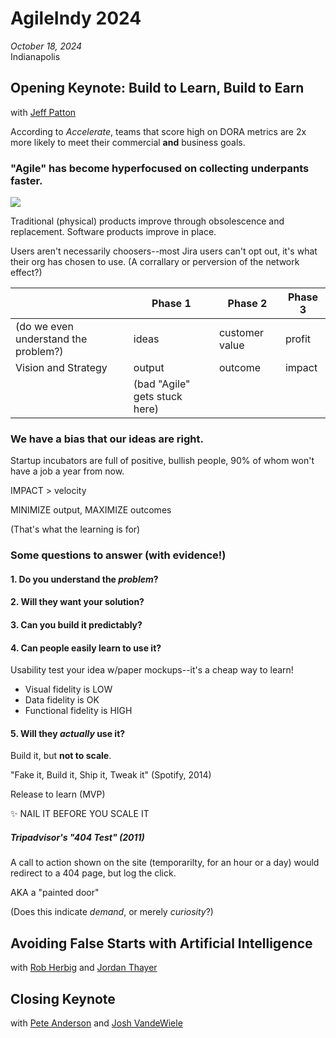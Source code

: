 # AgileIndy 2024
*October 18, 2024*  
Indianapolis

## Opening Keynote: Build to Learn, Build to Earn

with [Jeff Patton](https://twitter.com/jeffpatton)

According to *Accelerate*, teams that score high on DORA metrics are 2x more likely to meet their commercial **and** business goals.

### "Agile" has become hyperfocused on collecting underpants faster.

![](https://cdn-images-1.medium.com/v2/resize:fit:1200/1*oaJlY6rLTVKnCCwrjCItMA.jpeg)

Traditional (physical) products improve through obsolescence and replacement. Software products improve in place.

Users aren't necessarily choosers--most Jira users can't opt out, it's what their org has chosen to use. (A corrallary or perversion of the network effect?)

|                                      | Phase 1                       | Phase 2        | Phase 3 |
|--------------------------------------|-------------------------------|----------------|---------|
| (do we even understand the problem?) | ideas                         | customer value | profit  |
| Vision and Strategy                  | output                        | outcome        | impact  |
|                                      | (bad "Agile" gets stuck here) |                |         |

### We have a bias that our ideas are right.

Startup incubators are full of positive, bullish people, 90% of whom won't have a job a year from now.

IMPACT > velocity

MINIMIZE output, MAXIMIZE outcomes

(That's what the learning is for)

### Some questions to answer (with evidence!)

#### 1. Do you understand the *problem*?
#### 2. Will they want your solution?
#### 3. Can you build it predictably?
#### 4. Can people easily learn to use it?

Usability test your idea w/paper mockups--it's a cheap way to learn!

+ Visual fidelity is LOW
+ Data fidelity is OK
+ Functional fidelity is HIGH


#### 5. Will they *actually* use it?

Build it, but **not to scale**.

"Fake it, Build it, Ship it, Tweak it" (Spotify, 2014)

Release to learn (MVP)

✨ NAIL IT BEFORE YOU SCALE IT

##### Tripadvisor's "404 Test" (2011)

A call to action shown on the site (temporarilty, for an hour or a day) would redirect to a 404 page, but log the click.

AKA a "painted door"

(Does this indicate *demand*, or merely *curiosity*?)

## Avoiding False Starts with Artificial Intelligence

with [Rob Herbig](https://linkedin.com/in/RobertHerbig) and [Jordan Thayer](https://www.linkedin.com/in/jordan-seabass-thayer/)

## Closing Keynote

with [Pete Anderson](https://www.linkedin.com/in/pete-anderson-product/) and [Josh VandeWiele](https://www.linkedin.com/in/joshvande/)

